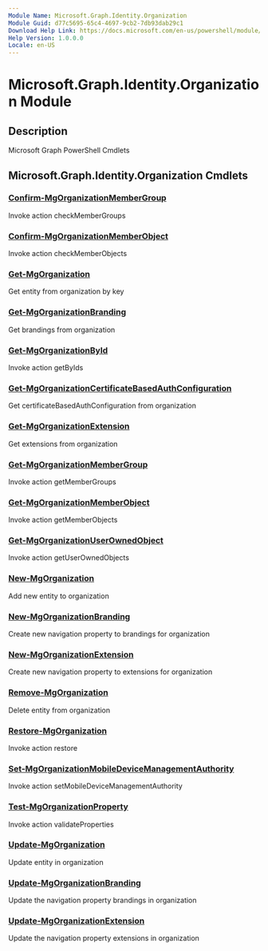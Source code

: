 ```yaml
---
Module Name: Microsoft.Graph.Identity.Organization
Module Guid: d77c5695-65c4-4697-9cb2-7db93dab29c1
Download Help Link: https://docs.microsoft.com/en-us/powershell/module/microsoft.graph.identity.organization
Help Version: 1.0.0.0
Locale: en-US
---
```


# Microsoft.Graph.Identity.Organization Module
## Description
Microsoft Graph PowerShell Cmdlets

## Microsoft.Graph.Identity.Organization Cmdlets
### [Confirm-MgOrganizationMemberGroup](Confirm-MgOrganizationMemberGroup.md)
Invoke action checkMemberGroups

### [Confirm-MgOrganizationMemberObject](Confirm-MgOrganizationMemberObject.md)
Invoke action checkMemberObjects

### [Get-MgOrganization](Get-MgOrganization.md)
Get entity from organization by key

### [Get-MgOrganizationBranding](Get-MgOrganizationBranding.md)
Get brandings from organization

### [Get-MgOrganizationById](Get-MgOrganizationById.md)
Invoke action getByIds

### [Get-MgOrganizationCertificateBasedAuthConfiguration](Get-MgOrganizationCertificateBasedAuthConfiguration.md)
Get certificateBasedAuthConfiguration from organization

### [Get-MgOrganizationExtension](Get-MgOrganizationExtension.md)
Get extensions from organization

### [Get-MgOrganizationMemberGroup](Get-MgOrganizationMemberGroup.md)
Invoke action getMemberGroups

### [Get-MgOrganizationMemberObject](Get-MgOrganizationMemberObject.md)
Invoke action getMemberObjects

### [Get-MgOrganizationUserOwnedObject](Get-MgOrganizationUserOwnedObject.md)
Invoke action getUserOwnedObjects

### [New-MgOrganization](New-MgOrganization.md)
Add new entity to organization

### [New-MgOrganizationBranding](New-MgOrganizationBranding.md)
Create new navigation property to brandings for organization

### [New-MgOrganizationExtension](New-MgOrganizationExtension.md)
Create new navigation property to extensions for organization

### [Remove-MgOrganization](Remove-MgOrganization.md)
Delete entity from organization

### [Restore-MgOrganization](Restore-MgOrganization.md)
Invoke action restore

### [Set-MgOrganizationMobileDeviceManagementAuthority](Set-MgOrganizationMobileDeviceManagementAuthority.md)
Invoke action setMobileDeviceManagementAuthority

### [Test-MgOrganizationProperty](Test-MgOrganizationProperty.md)
Invoke action validateProperties

### [Update-MgOrganization](Update-MgOrganization.md)
Update entity in organization

### [Update-MgOrganizationBranding](Update-MgOrganizationBranding.md)
Update the navigation property brandings in organization

### [Update-MgOrganizationExtension](Update-MgOrganizationExtension.md)
Update the navigation property extensions in organization

